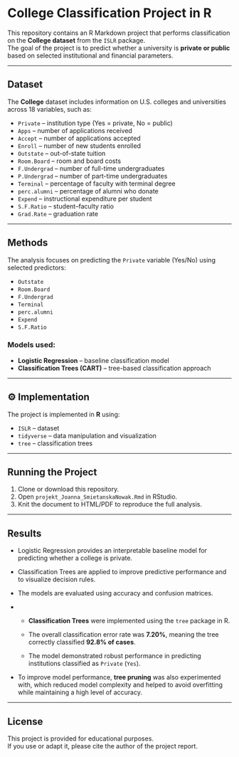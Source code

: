 # College Classification Project in R

This repository contains an R Markdown project that performs classification on the **College dataset** from the `ISLR` package.  
The goal of the project is to predict whether a university is **private or public** based on selected institutional and financial parameters.

---

## Dataset

The **College** dataset includes information on U.S. colleges and universities across 18 variables, such as:

- `Private` – institution type (Yes = private, No = public)
- `Apps` – number of applications received
- `Accept` – number of applications accepted
- `Enroll` – number of new students enrolled
- `Outstate` – out-of-state tuition
- `Room.Board` – room and board costs
- `F.Undergrad` – number of full-time undergraduates
- `P.Undergrad` – number of part-time undergraduates
- `Terminal` – percentage of faculty with terminal degree
- `perc.alumni` – percentage of alumni who donate
- `Expend` – instructional expenditure per student
- `S.F.Ratio` – student–faculty ratio
- `Grad.Rate` – graduation rate

---

## Methods

The analysis focuses on predicting the `Private` variable (Yes/No) using selected predictors:

- `Outstate`
- `Room.Board`
- `F.Undergrad`
- `Terminal`
- `perc.alumni`
- `Expend`
- `S.F.Ratio`

### Models used:
- **Logistic Regression** – baseline classification model
- **Classification Trees (CART)** – tree-based classification approach

---

## ⚙️ Implementation

The project is implemented in **R** using:

- `ISLR` – dataset
- `tidyverse` – data manipulation and visualization
- `tree` – classification trees

---

## Running the Project

1. Clone or download this repository.
2. Open `projekt_Joanna_SmietanskaNowak.Rmd` in RStudio.
3. Knit the document to HTML/PDF to reproduce the full analysis.

---

## Results

- Logistic Regression provides an interpretable baseline model for predicting whether a college is private.  
- Classification Trees are applied to improve predictive performance and to visualize decision rules.  
- The models are evaluated using accuracy and confusion matrices.
- - **Classification Trees** were implemented using the `tree` package in R. 

  - The overall classification error rate was **7.20%**, meaning the tree correctly classified **92.8% of cases**.  
  - The model demonstrated robust performance in predicting institutions classified as `Private` (`Yes`).  

- To improve model performance, **tree pruning** was also experimented with, which reduced model complexity and helped to avoid overfitting while maintaining a high level of accuracy.  

---

## License

This project is provided for educational purposes.  
If you use or adapt it, please cite the author of the project report.

